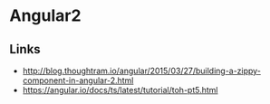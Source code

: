 # Angular2

## Links

* http://blog.thoughtram.io/angular/2015/03/27/building-a-zippy-component-in-angular-2.html
* https://angular.io/docs/ts/latest/tutorial/toh-pt5.html
